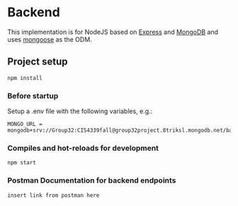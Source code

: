 # Backend

This implementation is for NodeJS based on [Express](https://expressjs.com/) and [MongoDB](https://www.mongodb.com/) and uses [mongoose](https://mongoosejs.com/) as the ODM.

## Project setup
```
npm install
```

### Before startup 
Setup a .env file with the following variables, e.g.:

```
MONGO_URL = mongodb+srv://Group32:CIS4339fall@group32project.8triksl.mongodb.net/backend
```

### Compiles and hot-reloads for development
```
npm start
```
### Postman Documentation for backend endpoints
```
insert link from postman here
```
